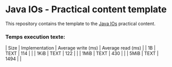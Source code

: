 # Java IOs - Practical content template

This repository contains the template to the
[Java IOs](https://github.com/heig-vd-dai-course/heig-vd-dai-course/tree/main/05-java-ios)
practical content.


### Temps execution texte:
| Size | Implementation | Average write (ms) | Average read (ms) |
| 1B | TEXT | 114 | |
| 1KiB | TEXT | 122 | |
| 1MiB | TEXT | 430 | |
| 5MiB | TEXT | 1494 | |



